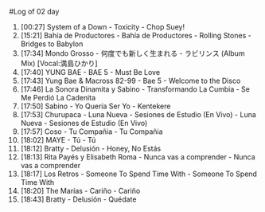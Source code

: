#Log of 02 day

1. [00:27] System of a Down - Toxicity - Chop Suey!
1. [15:21] Bahía de Productores - Bahía de Productores - Rolling Stones - Bridges to Babylon
1. [17:34] Mondo Grosso - 何度でも新しく生まれる - ラビリンス (Album Mix) [Vocal:満島ひかり]
1. [17:40] YUNG BAE - BAE 5 - Must Be Love
1. [17:43] Yung Bae & Macross 82-99 - Bae 5 - Welcome to the Disco
1. [17:46] La Sonora Dinamita y Sabino - Transformando La Cumbia - Se Me Perdió La Cadenita
1. [17:50] Sabino - Yo Quería Ser Yo - Kentekere
1. [17:53] Churupaca - Luna Nueva - Sesiones de Estudio (En Vivo) - Luna Nueva - Sesiones de Estudio (En Vivo)
1. [17:57] Coso - Tu Compañia - Tu Compañia
1. [18:02] MAYE - Tú - Tú
1. [18:12] Bratty - Delusión - Honey, No Estás
1. [18:13] Rita Payés y Elisabeth Roma - Nunca vas a comprender - Nunca vas a comprender
1. [18:17] Los Retros - Someone To Spend Time With - Someone To Spend Time With
1. [18:20] The Marías - Cariño - Cariño
1. [18:43] Bratty - Delusión - Quédate
